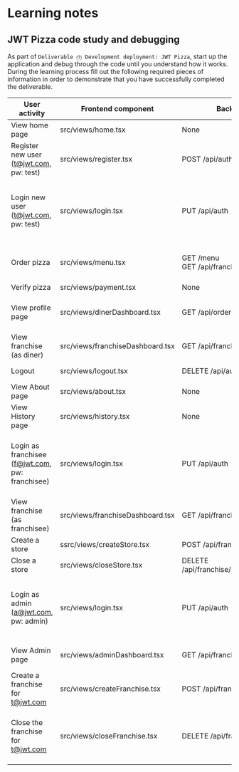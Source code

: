 # Learning notes

## JWT Pizza code study and debugging

As part of `Deliverable ⓵ Development deployment: JWT Pizza`, start up the application and debug through the code until you understand how it works. During the learning process fill out the following required pieces of information in order to demonstrate that you have successfully completed the deliverable.

| User activity                                       | Frontend component               | Backend endpoints                                 | Database SQL                                                                                                                                                                               |
|-----------------------------------------------------|----------------------------------|---------------------------------------------------|--------------------------------------------------------------------------------------------------------------------------------------------------------------------------------------------|
| View home page                                      | src/views/home.tsx               | None                                              | None                                                                                                                                                                                       |
| Register new user<br/>(t@jwt.com, pw: test)         | src/views/register.tsx           | POST /api/auth                                    | INSERT INTO user (name, email, password) VALUES (?, ?, ?)                                                                                                                                  |
| Login new user<br/>(t@jwt.com, pw: test)            | src/views/login.tsx              | PUT /api/auth                                     | SELECT * FROM user WHERE email=?<br/>INSERT INTO auth (token, userId) VALUES (?, ?) ON DUPLICATE KEY UPDATE token=token<br/>INSERT INTO userRole (userId, role, objectId) VALUES (?, ?, ?) |
| Order pizza                                         | src/views/menu.tsx               | GET /menu<br/>GET /api/franchise                  | SELECT * FROM menu<br/>SELECT id, name FROM franchise WHERE name LIKE ? LIMIT \${limit + 1} OFFSET \${offset}                                                                              |
| Verify pizza                                        | src/views/payment.tsx            | None                                              | None                                                                                                                                                                                       |
| View profile page                                   | src/views/dinerDashboard.tsx     | GET /api/order                                    | SELECT id, franchiseId, storeId, date FROM dinerOrder WHERE dinerId=? LIMIT \${offset},\${config.db.listPerPage}                                                                           |
| View franchise<br/>(as diner)                       | src/views/franchiseDashboard.tsx | GET /api/franchise                                | SELECT id, name FROM franchise WHERE name LIKE ? LIMIT \${limit + 1} OFFSET \${offset}                                                                                                     |
| Logout                                              | src/views/logout.tsx             | DELETE /api/auth                                  | DELETE FROM auth WHERE token=?                                                                                                                                                             |
| View About page                                     | src/views/about.tsx              | None                                              | None                                                                                                                                                                                       |
| View History page                                   | src/views/history.tsx            | None                                              | None                                                                                                                                                                                       |
| Login as franchisee<br/>(f@jwt.com, pw: franchisee) | src/views/login.tsx              | PUT /api/auth                                     | SELECT * FROM user WHERE email=?<br/>INSERT INTO auth (token, userId) VALUES (?, ?) ON DUPLICATE KEY UPDATE token=token<br/>INSERT INTO userRole (userId, role, objectId) VALUES (?, ?, ?) |
| View franchise<br/>(as franchisee)                  | src/views/franchiseDashboard.tsx | GET /api/franchise                                | SELECT id, name FROM franchise WHERE name LIKE ? LIMIT \${limit + 1} OFFSET \${offset}                                                                                                     |
| Create a store                                      | ssrc/views/createStore.tsx       | POST /api/franchise/:franchiseId/store            | INSERT INTO store (franchiseId, name) VALUES (?, ?)                                                                                                                                        |
| Close a store                                       | src/views/closeStore.tsx         | DELETE /api/franchise/:franchiseId/store/:storeId | DELETE FROM store WHERE franchiseId=? AND id=?                                                                                                                                             |
| Login as admin<br/>(a@jwt.com, pw: admin)           | src/views/login.tsx              | PUT /api/auth                                     | SELECT * FROM user WHERE email=?<br/>INSERT INTO auth (token, userId) VALUES (?, ?) ON DUPLICATE KEY UPDATE token=token<br/>INSERT INTO userRole (userId, role, objectId) VALUES (?, ?, ?) |
| View Admin page                                     | src/views/adminDashboard.tsx     | GET /api/franchise                                | SELECT id, name FROM franchise WHERE name LIKE ? LIMIT \${limit + 1} OFFSET \${offset}                                                                                                     |
| Create a franchise for t@jwt.com                    | src/views/createFranchise.tsx    | POST /api/franchise                               | INSERT INTO franchise (name) VALUES (?)<br/>INSERT INTO userRole (userId, role, objectId) VALUES (?, ?, ?)                                                                                 |
| Close the franchise for t@jwt.com                   | src/views/closeFranchise.tsx     | DELETE /api/franchise/:franchise_id               | DELETE FROM store WHERE franchiseId=?<br/>DELETE FROM userRole WHERE objectId=?<br/>DELETE FROM franchise WHERE id=?                                                                       |
